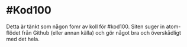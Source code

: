 #Kod100
=============

Detta är tänkt som någon fomr av koll för #kod100. Siten suger in atom-flödet från Github (eller annan källa) och gör
något bra och överskådligt med det hela.

